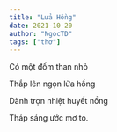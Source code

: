 ```yaml
---
title: "Lửa Hồng"
date: 2021-10-20
author: "NgocTD"
tags: ["thơ"]
---
```


Có một đốm than nhỏ

Thắp lên ngọn lửa hồng 

Dành trọn nhiệt huyết nồng

Tháp sáng ước mơ to.